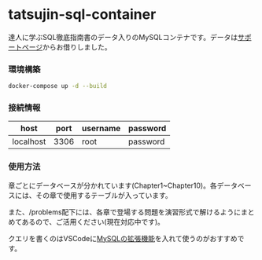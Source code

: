 # tatsujin-sql-container
達人に学ぶSQL徹底指南書のデータ入りのMySQLコンテナです。データは[サポートページ](https://www.shoeisha.co.jp/book/download/9784798157825/detail)からお借りしました。

### 環境構築
```bash
docker-compose up -d --build
```
### 接続情報

|host|port|username|password|
|-|-|-|-|
|localhost|3306|root|password|


### 使用方法
章ごとにデータベースが分かれています(Chapter1~Chapter10)。各データベースには、その章で使用するテーブルが入っています。

また、/problems配下には、各章で登場する問題を演習形式で解けるようにまとめてあるので、ご活用ください(現在対応中です)。

クエリを書くのはVSCodeに[MySQLの拡張機能](https://marketplace.visualstudio.com/items?itemName=cweijan.vscode-mysql-client2)を入れて使うのがおすすめです。
